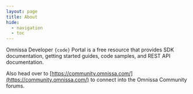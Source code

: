 ```yaml
---
layout: page
title: About
hide:
  - navigation
  - toc
---
```


Omnissa Developer `{code}` Portal is a free resource that provides SDK documentation, getting started guides, code samples, and REST API documentation.

Also head over to [https://community.omnissa.com/](https://community.omnissa.com/) to connect into the Omnissa Community forums.
